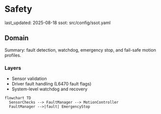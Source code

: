 # Safety
last_updated: 2025-08-18
ssot: src/config/ssot.yaml

## Domain
Summary: fault detection, watchdog, emergency stop, and fail-safe motion profiles.

### Layers
- Sensor validation
- Driver fault handling (L6470 fault flags)
- System-level watchdog and recovery

```mermaid
flowchart TD
  SensorChecks --> FaultManager --> MotionController
  FaultManager -->|fault| EmergencyStop
```

